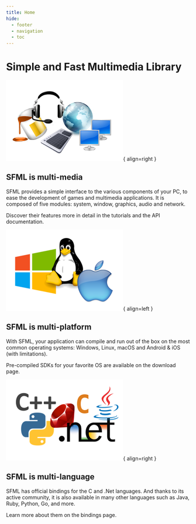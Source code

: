 ```yaml
---
title: Home
hide:
  - footer
  - navigation
  - toc
---
```


# Simple and Fast Multimedia Library

![multi-media](images/home/multimedia.png){ align=right }

## SFML is multi-media

SFML provides a simple interface to the various components of your PC, to ease the development of games and multimedia applications. It is composed of five modules: system, window, graphics, audio and network.

Discover their features more in detail in the tutorials and the API documentation.


![multi-platform](images/home/multiplatform.png){ align=left }

## SFML is multi-platform

With SFML, your application can compile and run out of the box on the most common operating systems: Windows, Linux, macOS and Android & iOS (with limitations).

Pre-compiled SDKs for your favorite OS are available on the download page.


![multi-language](images/home/multilanguage.png){ align=right }

## SFML is multi-language

SFML has official bindings for the C and .Net languages. And thanks to its active community, it is also available in many other languages such as Java, Ruby, Python, Go, and more.

Learn more about them on the bindings page.
